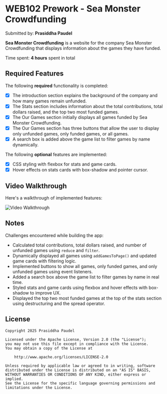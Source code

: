 # WEB102 Prework - Sea Monster Crowdfunding

Submitted by: **Prasiddha Paudel**

**Sea Monster Crowdfunding** is a website for the company Sea Monster Crowdfunding that displays information about the games they have funded.

Time spent: **4 hours** spent in total

## Required Features

The following **required** functionality is completed:

* [x] The introduction section explains the background of the company and how many games remain unfunded.
* [x] The Stats section includes information about the total contributions, total dollars raised, and the top two most funded games.
* [x] The Our Games section initially displays all games funded by Sea Monster Crowdfunding.
* [x] The Our Games section has three buttons that allow the user to display only unfunded games, only funded games, or all games.
* [x] A search box is added above the game list to filter games by name dynamically.

The following **optional** features are implemented:

* [x] CSS styling with flexbox for stats and game cards.
* [x] Hover effects on stats cards with box-shadow and pointer cursor.

## Video Walkthrough

Here's a walkthrough of implemented features:

<img src='https://drive.google.com/file/d/1-PycS9Xjl35uxMjx5aurdaiJ7NymDOfj/view?usp=sharing' title='Video Walkthrough' width='' alt='Video Walkthrough' />

## Notes

Challenges encountered while building the app:

* Calculated total contributions, total dollars raised, and number of unfunded games using `reduce` and `filter`.
* Dynamically displayed all games using `addGamesToPage()` and updated game cards with filtering logic.
* Implemented buttons to show all games, only funded games, and only unfunded games using event listeners.
* Added a search box above the game list to filter games by name in real time.
* Styled stats and game cards using flexbox and hover effects with box-shadow to improve UX.
* Displayed the top two most funded games at the top of the stats section using destructuring and the spread operator.

## License

    Copyright 2025 Prasiddha Paudel

    Licensed under the Apache License, Version 2.0 (the "License");
    you may not use this file except in compliance with the License.
    You may obtain a copy of the License at

        http://www.apache.org/licenses/LICENSE-2.0

    Unless required by applicable law or agreed to in writing, software
    distributed under the License is distributed on an "AS IS" BASIS,
    WITHOUT WARRANTIES OR CONDITIONS OF ANY KIND, either express or implied.
    See the License for the specific language governing permissions and
    limitations under the License.
